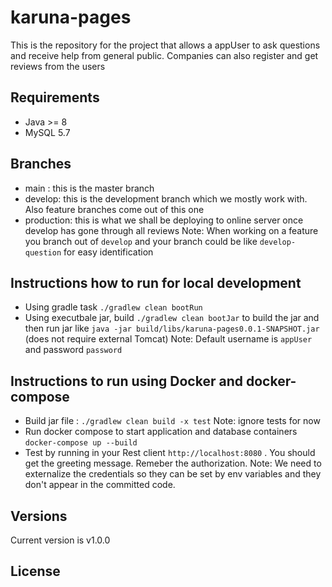 # karuna-pages
This is the repository for the project that allows a appUser to ask questions and receive help from general public.
Companies can also register and get reviews from the users

## Requirements
- Java >= 8 
- MySQL 5.7

## Branches
- main : this is the master branch
- develop: this is the development branch which we mostly work with. Also feature branches come out of this one
- production: this is what we shall be deploying to online server once develop has gone through all reviews
Note: When working on a feature you branch out of `develop` and your branch could be like `develop-question` for easy identification

## Instructions how to run for local development
- Using gradle task `./gradlew clean bootRun` 
- Using executbale jar, build `./gradlew clean bootJar` to build the jar and then run jar like `java -jar build/libs/karuna-pages0.0.1-SNAPSHOT.jar` (does not require external Tomcat)
Note: Default username is `appUser` and password `password`

## Instructions to run using Docker and docker-compose
- Build jar file : `./gradlew clean build -x test` 
Note: ignore tests for now
- Run docker compose to start application and database containers `docker-compose up --build`
- Test by running in your Rest client `http://localhost:8080` . You should get the greeting message. Remeber the authorization.
Note: We need to externalize the credentials so they can be set by env variables and they don't appear in the committed code.

## Versions
Current version is v1.0.0

## License
